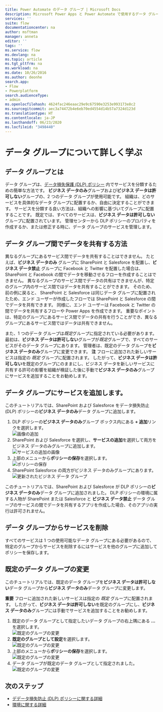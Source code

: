 ```yaml
---
title: Power Automate のデータ グループ | Microsoft Docs
description: Microsoft Power Apps と Power Automate で使用するデータ グループの概要。
services: ''
suite: flow
documentationcenter: na
author: msftman
manager: anneta
editor: ''
tags: ''
ms.service: flow
ms.devlang: na
ms.topic: article
ms.tgt_pltfrm: na
ms.workload: na
ms.date: 10/26/2016
ms.author: deonhe
search.app:
- Flow
- Powerplatform
search.audienceType:
- admin
ms.openlocfilehash: 4624fac246eaac29e9c67590e3253e993173e8c2
ms.sourcegitcommit: aec3a74472b4e6eb70ed4554d14b57a7324d123d
ms.translationtype: HT
ms.contentlocale: ja-JP
ms.lasthandoff: 06/23/2020
ms.locfileid: "3498440"
---
```

# <a name="learn-all-about-data-groups"></a>データ グループについて詳しく学ぶ

## <a name="what-is-a-data-group"></a>データ グループとは
データ グループは、[データ損失保護 (DLP) ポリシー](https://docs.microsoft.com/power-platform/admin/wp-data-loss-prevention) 内でサービスを分類するための簡単な方法です。 **ビジネス データのみ**グループおよび**ビジネス データは許可しない**グループの、2 つのデータ グループが使用可能です。 組織は、どのサービスを具体的なデータ グループに配置するか、自由に決定することができます。 サービスを分類する良い方法は、組織への影響に基づいてグループに配置することです。 既定では、すべてのサービスは、**ビジネス データは許可しない**グループに配置されています。 管理センターから DLP ポリシーのプロパティを作成するか、または修正する時に、データ グループのサービスを管理します。

## <a name="how-data-is-shared-between-data-groups"></a>データ グループ間でデータを共有する方法
異なるグループにあるサービス間でデータを共有することはできません。 たとえば、**ビジネス データのみ** グループに SharePoint と Salesforce を配置し、**ビジネス データ禁止** グループに Facebook と Twitter を配置した場合は、SharePoint  と Facebook の間でデータを移動させるフローを作成することはできません。 異なるグループのサービス間でデータの共有はできませんが、特定のグループ内のサービス間ではデータを共有することができます。 そのため、前の例に戻ると、 SharePoint と Salesforce は同じデータ グループに配置されたため、エンド ユーザーが作成したフローでは SharePoint と Salesforce の間でデータを共有できます。 同様に、エンド ユーザーは Facebook と Twitter の間でデータを共有するフローや Power Apps を作成できます。 重要なポイントは、特定のグループにあるサービス間でデータの共有を行うことができ、異なるグループにあるサービス間ではデータは共有できません。  

また、1 つのデータ グループは*既定*グループに指定されている必要があります。 最初は、**ビジネス データは許可しない**グループが*既定*グループで、すべてのサービスがそのデータ グループにあります。 管理者は、既定のデータ グループを**ビジネス データのみ**グループに変更できます。 **注** フローに追加された新しいサービスは指定の *既定* グループに配置されます。 したがって、**ビジネス データは許可しない**を既定のグループにのままにし、ビジネス データを新しいサービスに共有する許可の影響を組織が検証した後に手動で**ビジネス データのみ**グループにサービスを追加することをお勧めします。

## <a name="add-services-to-a-data-group"></a>データ グループにサービスを追加します。
このチュートリアルでは、SharePoint および Salesforce をデータ損失防止 (DLP) ポリシーの**ビジネス データのみ**データ グループに追加します。 

1. DLP ポリシーの**ビジネス データのみ**グループ ボックス内にある **+ 追加**リンクを選択します。    
   ![画像の追加](./media/introduction-to-data-groups/add-to-data-group-1.png)  
2. SharePoint および Salesforce を選択し、**サービスの追加**を選択して両方をビジネス データのみグループに追加します。    
   ![サービスの追加の画像](./media/introduction-to-data-groups/add-to-data-group-2.png)  
3. 上部のメニューから**ポリシーの保存**を選択します。  
   ![ポリシーの保存](./media/introduction-to-data-groups/add-to-data-group-4.png) 
4. SharePoint Salesforce の両方がビジネス データのみグループにあります。  
   ![更新されたビジネス データ グループ](./media/introduction-to-data-groups/add-to-data-group-3.png)   

このチュートリアルでは、SharePoint および Salesforce が DLP ポリシーの**ビジネス データのみ**データ グループに追加されました。 DLP ポリシーの環境に属する人物が  SharePoint または Salesforce と **ビジネス データ禁止** データ グループのサービスの間でデータを共有するアプリを作成した場合、そのアプリの実行は許可されません。

## <a name="remove-services-from-a-data-group"></a>データ グループからサービスを削除
すべてのサービスは 1 つの使用可能なデータ グループにある必要があるので、特定のグループからサービスを削除するにはサービスを他のグループに追加してポリシーを保存します。  

## <a name="change-the-default-data-group"></a>既定のデータ グループの変更
このチュートリアルでは、既定のデータ グループを**ビジネス データは許可しない**データ グループから**ビジネス データのみ**データ グループに変更します。  

**重要** フローに追加された新しいサービスは指定の *既定* グループに配置されます。 したがって、**ビジネス データは許可しない**を既定のグループにし、**ビジネス データのみ**グループには手動でサービスを追加することをお勧めします。

1. 既定のデータ グループとして指定したいデータ グループの右上隅にある **...** を選択します。    
   ![既定のグループの変更](./media/introduction-to-data-groups/default-data-group-0.png)  
2. **既定のグループとして設定**を選択します。  
   ![既定のグループの変更](./media/introduction-to-data-groups/default-data-group-1.png)   
3. 上部のメニューから**ポリシーの保存**を選択します。  
   ![既定のグループの変更](./media/introduction-to-data-groups/add-to-data-group-4.png) 
4. データ グループが既定のデータ グループとして指定されました。  
   ![既定のグループの変更](./media/introduction-to-data-groups/default-data-group-2.png)   

## <a name="next-steps"></a>次のステップ
* [デデータ損失防止 (DLP) ポリシーに関する詳細](https://docs.microsoft.com/power-platform/admin/wp-data-loss-prevention)
* [環境に関する詳細](environments-overview-admin.md)   

